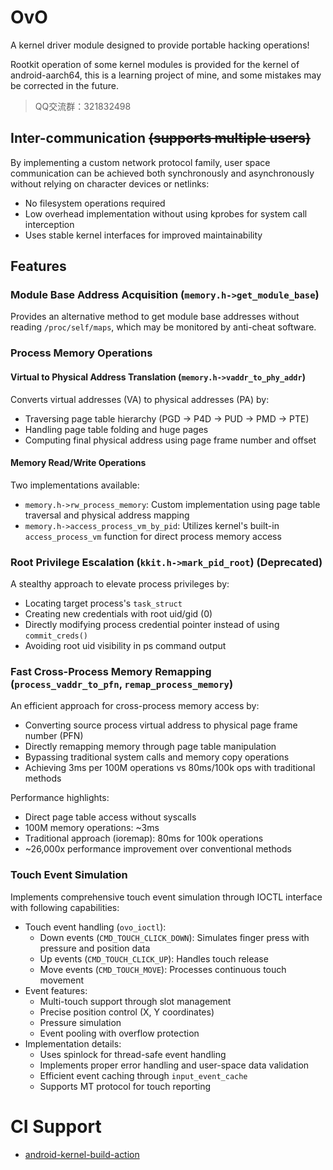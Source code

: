 # OvO

A kernel driver module designed to provide portable hacking operations!

Rootkit operation of some kernel modules is provided for the kernel of android-aarch64, this is a learning project of mine, and some mistakes may be corrected in the future.

> QQ交流群：321832498

## Inter-communication ~~(supports multiple users)~~
By implementing a custom network protocol family, user space communication can be achieved both synchronously and asynchronously without relying on character devices or netlinks:
- No filesystem operations required
- Low overhead implementation without using kprobes for system call interception
- Uses stable kernel interfaces for improved maintainability

## Features

### Module Base Address Acquisition (`memory.h->get_module_base`)
Provides an alternative method to get module base addresses without reading `/proc/self/maps`, which may be monitored by anti-cheat software.

### Process Memory Operations

#### Virtual to Physical Address Translation (`memory.h->vaddr_to_phy_addr`)
Converts virtual addresses (VA) to physical addresses (PA) by:
- Traversing page table hierarchy (PGD -> P4D -> PUD -> PMD -> PTE)
- Handling page table folding and huge pages
- Computing final physical address using page frame number and offset

#### Memory Read/Write Operations
Two implementations available:
- `memory.h->rw_process_memory`: Custom implementation using page table traversal and physical address mapping
- `memory.h->access_process_vm_by_pid`: Utilizes kernel's built-in `access_process_vm` function for direct process memory access

### Root Privilege Escalation (`kkit.h->mark_pid_root`) (Deprecated)
A stealthy approach to elevate process privileges by:
- Locating target process's `task_struct`
- Creating new credentials with root uid/gid (0)
- Directly modifying process credential pointer instead of using `commit_creds()`
- Avoiding root uid visibility in ps command output

### Fast Cross-Process Memory Remapping (`process_vaddr_to_pfn`, `remap_process_memory`)
An efficient approach for cross-process memory access by:
- Converting source process virtual address to physical page frame number (PFN)
- Directly remapping memory through page table manipulation
- Bypassing traditional system calls and memory copy operations
- Achieving 3ms per 100M operations vs 80ms/100k ops with traditional methods

Performance highlights:
- Direct page table access without syscalls
- 100M memory operations: ~3ms
- Traditional approach (ioremap): 80ms for 100k operations
- ~26,000x performance improvement over conventional methods

### Touch Event Simulation
Implements comprehensive touch event simulation through IOCTL interface with following capabilities:
- Touch event handling (`ovo_ioctl`):
    - Down events (`CMD_TOUCH_CLICK_DOWN`): Simulates finger press with pressure and position data
    - Up events (`CMD_TOUCH_CLICK_UP`): Handles touch release
    - Move events (`CMD_TOUCH_MOVE`): Processes continuous touch movement
- Event features:
    - Multi-touch support through slot management
    - Precise position control (X, Y coordinates)
    - Pressure simulation
    - Event pooling with overflow protection
- Implementation details:
    - Uses spinlock for thread-safe event handling
    - Implements proper error handling and user-space data validation
    - Efficient event caching through `input_event_cache`
    - Supports MT protocol for touch reporting

# CI Support
- [android-kernel-build-action](https://github.com/feicong/android-kernel-build-action/tree/main)
